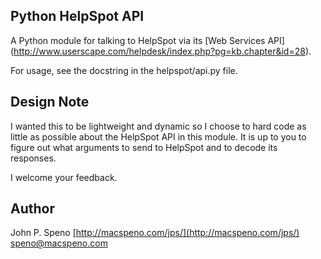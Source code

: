 Python HelpSpot API
-------------------

A Python module for talking to HelpSpot via its [Web Services API]
(http://www.userscape.com/helpdesk/index.php?pg=kb.chapter&id=28).

For usage, see the docstring in the helpspot/api.py file.

Design Note
-----------

I wanted this to be lightweight and dynamic so I choose to hard code as little as possible about the HelpSpot API
in this module. It is up to you to figure out what arguments to send to HelpSpot and to decode its responses.

I welcome your feedback.

Author
------

John P. Speno
[http://macspeno.com/jps/](http://macspeno.com/jps/)
speno@macspeno.com
